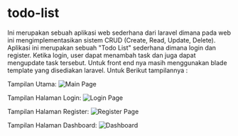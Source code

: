 # todo-list

Ini merupakan sebuah aplikasi web sederhana dari laravel dimana pada web ini mengimplementasikan sistem CRUD (Create, Read, Update, Delete). Aplikasi ini merupakan sebuah "Todo List" sederhana dimana login dan register. Ketika login, user dapat menambah task dan juga dapat mengupdate task tersebut. Untuk front end nya masih menggunakan blade template yang disediakan laravel. Untuk Berikut tampilannya :

Tampilan Utama:
![Main Page](https://3.bp.blogspot.com/-l5T9BywS-P4/W3JonjS4kqI/AAAAAAAAAoE/7B2yoficIAAiHSVakSDiQeUwli4YvVwcgCLcBGAs/s1600/homepage.png)

Tampilan Halaman Login:
![Login Page](https://1.bp.blogspot.com/-iildtV2Bsng/W3JonoINVnI/AAAAAAAAAoI/IXzJZdGU_pQH7RvLgUpMxRGjZISdxzCGwCLcBGAs/s1600/login.png)

Tampilan Halaman Register:
![Register Page](https://2.bp.blogspot.com/-CDh4fGPqUT0/W3Jon_x0k6I/AAAAAAAAAoM/Z80cXHqOVu8xIBakFs2MlyXeEZfACY3AQCLcBGAs/s1600/register.png)

Tampilan Halaman Dashboard:
![Dashboard](https://3.bp.blogspot.com/-j-i3bXj8Nm8/W3JpCCMgP3I/AAAAAAAAAoc/f3PddhStXjcPysCl-s4goYj-CTtdhw36gCLcBGAs/s1600/dashboard.png)